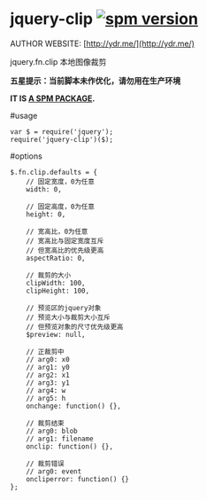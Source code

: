 # jquery-clip [![spm version](http://spmjs.io/badge/jquery-clip)](http://spmjs.io/package/jquery-clip)

AUTHOR WEBSITE: [http://ydr.me/](http://ydr.me/)

jquery.fn.clip 本地图像裁剪

**五星提示：当前脚本未作优化，请勿用在生产环境**

__IT IS [A SPM PACKAGE](http://spmjs.io/package/jquery-clip).__




#usage
```
var $ = require('jquery');
require('jquery-clip')($);
```



#options
```
$.fn.clip.defaults = {
    // 固定宽度，0为任意
    width: 0,

    // 固定高度，0为任意
    height: 0,

    // 宽高比，0为任意
    // 宽高比与固定宽度互斥
    // 但宽高比的优先级更高
    aspectRatio: 0,

    // 裁剪的大小
    clipWidth: 100,
    clipHeight: 100,

    // 预览区的jquery对象
    // 预览大小与裁剪大小互斥
    // 但预览对象的尺寸优先级更高
    $preview: null,

    // 正裁剪中
    // arg0: x0
    // arg1: y0
    // arg2: x1
    // arg3: y1
    // arg4: w
    // arg5: h
    onchange: function() {},

    // 裁剪结束
    // arg0: blob
    // arg1: filename
    onclip: function() {},

    // 裁剪错误
    // arg0: event
    oncliperror: function() {}
};
```

